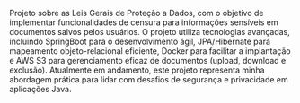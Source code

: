 Projeto sobre as Leis Gerais de Proteção a Dados, com o objetivo de
implementar funcionalidades de censura para informações sensíveis em documentos salvos pelos
usuários. O projeto utiliza tecnologias avançadas, incluindo SpringBoot para o desenvolvimento ágil,
JPA/Hibernate para mapeamento objeto-relacional eficiente, Docker para facilitar a implantação e AWS
S3 para gerenciamento eficaz de documentos (upload, download e exclusão). Atualmente em andamento,
este projeto representa minha abordagem prática para lidar com desafios de segurança e privacidade em
aplicações Java.
